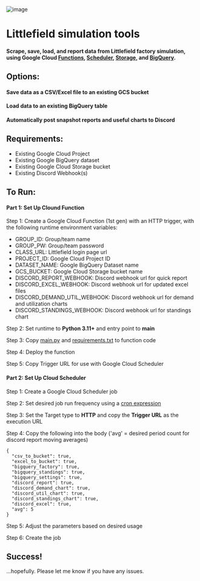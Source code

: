 ![image](https://github.com/user-attachments/assets/b127135b-f907-45c1-849b-70dd3ad9e612)

# Littlefield simulation tools
#### Scrape, save, load, and report data from Littlefield factory simulation, using Google Cloud [Functions](https://cloud.google.com/functions), [Scheduler](https://cloud.google.com/scheduler), [Storage](https://cloud.google.com/storage), and [BigQuery](https://cloud.google.com/bigquery).

## Options:
#### Save data as a CSV/Excel file to an existing GCS bucket
#### Load data to an existing BigQuery table
#### Automatically post snapshot reports and useful charts to Discord

## Requirements:
- Existing Google Cloud Project
- Existing Google BigQuery dataset
- Existing Google Cloud Storage bucket
- Existing Discord Webhook(s)

## To Run:

#### Part 1: Set Up Clound Function
Step 1: Create a Google Cloud Function (1st gen) with an HTTP trigger, with the following runtime environment variables:
- GROUP_ID: Group/team name
- GROUP_PW: Group/team password
- CLASS_URL: Littlefield login page url
- PROJECT_ID: Google Cloud Project ID
- DATASET_NAME: Google BigQuery Dataset name
- GCS_BUCKET: Google Cloud Storage bucket name
- DISCORD_REPORT_WEBHOOK: Discord webhook url for quick report
- DISCORD_EXCEL_WEBHOOK: Discord webhook url for updated excel files
- DISCORD_DEMAND_UTIL_WEBHOOK: Discord webhook url for demand and utilization charts
- DISCORD_STANDINGS_WEBHOOK: Discord webhook url for standings chart

Step 2: Set runtime to **Python 3.11+** and entry point to **main**

Step 3: Copy [main.py](main.py) and [requirements.txt](requirements.txt) to function code

Step 4: Deploy the function

Step 5: Copy Trigger URL for use with Google Cloud Scheduler

#### Part 2: Set Up Cloud Scheduler
Step 1: Create a Google Cloud Scheduler job

Step 2: Set desired job run frequency using a [cron expression](https://crontab.guru/)

Step 3: Set the Target type to **HTTP** and copy the **Trigger URL** as the execution URL

Step 4: Copy the following into the body ('avg' = desired period count for discord report moving averages)
```
{
  "csv_to_bucket": true,
  "excel_to_bucket": true,
  "bigquery_factory": true,
  "bigquery_standings": true,
  "bigquery_settings": true,
  "discord_report": true,
  "discord_demand_chart": true,
  "discord_util_chart": true,
  "discord_standings_chart": true,
  "discord_excel": true,
  "avg": 5
}
```

Step 5: Adjust the parameters based on desired usage

Step 6: Create the job

## Success!
...hopefully. Please let me know if you have any issues.







